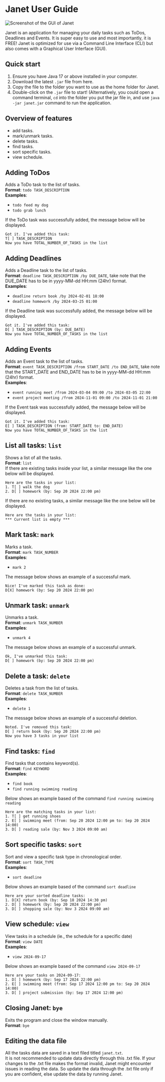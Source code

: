 # Janet User Guide

![Screenshot of the GUI of Janet](./Ui.png)

Janet is an application for managing your daily tasks such as ToDos, Deadlines and Events.
It is super easy to use and most importantly, it is FREE!
Janet is optimized for use via a Command Line Interface (CLI) but also comes with a
Graphical User Interface (GUI). 

## Quick start  
1. Ensure you have Java 17 or above installed in your computer.
2. Download the latest `.jar` file from here.
3. Copy the file to the folder you want to use as the home folder for Janet.
4. Double-click on the `.jar` file to start! (Alternatively, you could open 
a command terminal, `cd` into the folder you put the jar file in, and use `java -jar janet.jar`
command to run the application.

## Overview of features
- add tasks.
- mark/unmark tasks.
- delete tasks.
- find tasks.
- sort specific tasks.
- view schedule.

## Adding ToDos  
Adds a ToDo task to the list of tasks.  
**Format**: `todo TASK_DESCRIPTION`  
**Examples**:  
- `todo feed my dog`  
- `todo grab lunch`

If the ToDo task was successfully added, the message below will be displayed.
```
Got it. I've added this task:  
T[ ] TASK_DESCRIPTION
Now you have TOTAL_NUMBER_OF_TASKS in the list 
```  

## Adding Deadlines
Adds a Deadline task to the list of tasks.  
**Format**: `deadline TASK_DESCRIPTION /by DUE_DATE`, take note that the DUE_DATE has to be
in yyyy-MM-dd HH:mm (24hr) format.  
**Examples**:
- `deadline return book /by 2024-02-01 18:00`
- `deadline homework /by 2024-03-25 01:00`

If the Deadline task was successfully added, the message below will be displayed.
```
Got it. I've added this task:  
D[ ] TASK_DESCRIPTION (by: DUE_DATE)
Now you have TOTAL_NUMBER_OF_TASKS in the list 
```  

## Adding Events
Adds an Event task to the list of tasks.  
**Format**: `event TASK_DESCRIPTION /from START_DATE /to END_DATE`, take note that the START_DATE
and END_DATE has to be in yyyy-MM-dd HH:mm (24hr) format.    
**Examples**:
- `event running meet /from 2024-03-04 09:00 /to 2024-03-05 22:00`
- `event project meeting /from 2024-11-01 09:00 /to 2024-11-01 21:00`

If the Event task was successfully added, the message below will be displayed.
```
Got it. I've added this task:  
E[ ] TASK_DESCRIPTION (from: START_DATE to: END_DATE)
Now you have TOTAL_NUMBER_OF_TASKS in the list 
```

## List all tasks: `list`
Shows a list of all the tasks.  
**Format**: `list`  
If there are existing tasks inside your list, a similar message like the one below 
will be displayed.
```
Here are the tasks in your list:  
1. T[ ] walk the dog
2. D[ ] homework (by: Sep 20 2024 22:00 pm)
```  
If there are no existing tasks, a similar message like the one below
will be displayed.
```
Here are the tasks in your list:  
*** Current list is empty ***
```  

## Mark task: `mark`
Marks a task.  
**Format**: `mark TASK_NUMBER`  
**Examples**:
- `mark 2`  

The message below shows an example of a successful mark.
```
Nice! I've marked this task as done:
D[X] homework (by: Sep 20 2024 22:00 pm)
```  

## Unmark task: `unmark`
Unmarks a task.  
**Format**: `unmark TASK_NUMBER`  
**Examples**:
- `unmark 4`  

The message below shows an example of a successful unmark.
```
Ok, I've unmarked this task:
D[ ] homework (by: Sep 20 2024 22:00 pm)
```  

## Delete a task: `delete`
Deletes a task from the list of tasks.  
**Format**: `delete TASK_NUMBER`  
**Examples**:
- `delete 1`  

The message below shows an example of a successful deletion.
```
Noted. I've removed this task:
D[ ] return book (by: Sep 20 2024 22:00 pm)
Now you have 3 tasks in your list
```  

## Find tasks: `find`
Find tasks that contains keyword(s).  
**Format**: `find KEYWORD`   
**Examples**:
- `find book`
- `find running swimming reading`  

Below shows an example based of the command `find running swimming reading`
```
Here are the matching tasks in your list:  
1. T[ ] get running shoes
2. E[ ] swimming meet (from: Sep 20 2024 12:00 pm to: Sep 20 2024 14:00)
3. D[ ] reading sale (by: Nov 3 2024 09:00 am)
```  

## Sort specific tasks: `sort`  
Sort and view a specific task type in chronological order.  
**Format**: `sort TASK_TYPE`   
**Examples**:
- `sort deadline`  

Below shows an example based of the command `sort deadline`
```
Here are your sorted deadline tasks:  
1. D[X] return book (by: Sep 18 2024 14:30 pm)
2. D[ ] homework (by: Sep 20 2024 22:00 pm)
3. D[ ] shopping sale (by: Nov 3 2024 09:00 am)
```  

## View schedule: `view`
View tasks in a schedule (ie., the schedule for a specific date)  
**Format**: `view DATE`  
**Examples**:
- `view 2024-09-17`

Below shows an example based of the command `view 2024-09-17`
```
Here are your tasks on 2024-09-17:
1. D[ ] homework (by: Sep 17 2024 22:00 pm)
2. E[ ] swimming meet (from: Sep 17 2024 12:00 pm to: Sep 20 2024 14:00)
3. D[ ] project submission (by: Sep 17 2024 12:00 pm)
```  

## Closing Janet: `bye`
Exits the program and close the window manually.  
**Format**: `bye`  

## Editing the data file  
All the tasks data are saved in a text filed titled `janet.txt`.  
It is not recommended to update data directly through this .txt file. 
If your changes to the .txt file makes the format invalid, Janet might 
encounter issues in reading the data. So update the data through the
.txt file only if you are confident, else update the data by running Janet.